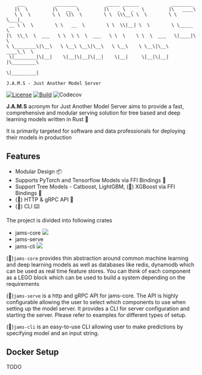 ```
    ___           ________           _____ ______            ________
   |\  \         |\   __  \         |\   _ \  _   \         |\   ____\
   \ \  \        \ \  \|\  \        \ \  \\\__\ \  \        \ \  \___|_
 __ \ \  \        \ \   __  \        \ \  \\|__| \  \        \ \_____  \
|\  \\_\  \  ___   \ \  \ \  \  ___   \ \  \    \ \  \  ___   \|____|\  \
\ \________\|\__\   \ \__\ \__\|\__\   \ \__\    \ \__\|\__\    ____\_\  \
 \|________|\|__|    \|__|\|__|\|__|    \|__|     \|__|\|__|   |\_________\
                                                               \|_________|

J.A.M.S - Just Another Model Server
```

[![License](https://img.shields.io/badge/License-Apache_2.0-blue.svg)](https://opensource.org/licenses/Apache-2.0) 
[![Build](https://github.com/gagansingh894/jams-rs/actions/workflows/build.yml/badge.svg?branch=main)](https://github.com/gagansingh894/jams-rs/actions/workflows/build.yml)
![Codecov](https://img.shields.io/codecov/c/github/gagansingh894/jams-rs)



**J.A.M.S** acronym for Just Another Model Server aims to provide a fast, comprehensive and modular serving solution for tree based and deep learning models written in Rust 🦀

It is primarily targeted for software and data professionals for deploying their models in production

## Features
- Modular Design 📦
- Supports PyTorch and Tensorflow Models via FFI Bindings 🤖
- Support Tree Models - Catboost, LightGBM, (🚧) XGBoost via FFI Bindings 🌳
- (🚧) HTTP & gRPC API 🚀
- (🚧) CLI ⌨️ 


The project is divided into following crates

- jams-core ![](https://img.shields.io/crates/v/jams-core)
- jams-serve
- jams-cli ![](https://img.shields.io/crates/v/jams-cli)

(🚧)`jams-core` provides thin abstraction around common machine learning and deep learning models as well as databases like redis, dynamodb which can be used as real time feature stores. You can think of each component as a LEGO block which can be used to build a system depending on the requirements

(🚧)`jams-serve` is a http and gRPC API for jams-core. The API is highly configurable allowing the user to select which components to use when setting up the model server.
It provides a CLI for server configuration and starting the server. Please refer to examples for different types of setup.


(🚧)`jams-cli` is an easy-to-use CLI allowing user to make predictions by specifying model and an input string.

## Docker Setup
TODO


